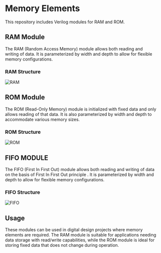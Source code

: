 # Memory Elements

This repository includes Verilog modules for RAM and ROM.

## RAM Module

The RAM (Random Access Memory) module allows both reading and writing of data. It is parameterized by width and depth to allow for flexible memory configurations.

### RAM Structure
![RAM](https://github.com/user-attachments/assets/40496e3f-f847-4af0-af6f-65f7be413b92)


## ROM Module

The ROM (Read-Only Memory) module is initialized with fixed data and only allows reading of that data. It is also parameterized by width and depth to accommodate various memory sizes.

### ROM Structure
![ROM](https://github.com/user-attachments/assets/161da489-9d6a-4ebe-a547-18ce0f5dee0a)

## FIFO MODULE
The FIFO (First In First Out) module allows both reading and writing of data on the basis of First In First Out principle . It is parameterized by width and depth to allow for flexible memory configurations.
### FIFO Structure
![FIFO](https://github.com/user-attachments/assets/c9513896-133a-4467-ac75-32bd2f8684d9)


## Usage

These modules can be used in digital design projects where memory elements are required. The RAM module is suitable for applications needing data storage with read/write capabilities, while the ROM module is ideal for storing fixed data that does not change during operation.

